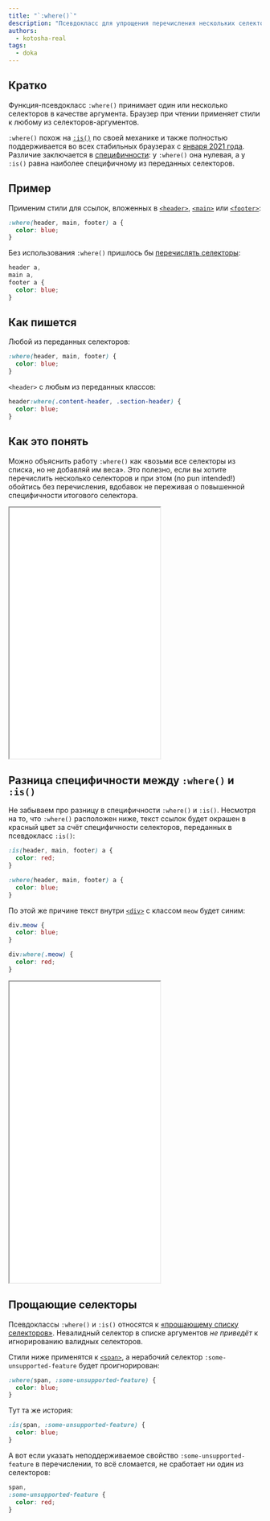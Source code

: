```yaml
---
title: "`:where()`"
description: "Псевдокласс для упрощения перечисления нескольких селекторов."
authors:
  - kotosha-real
tags:
  - doka
---
```


## Кратко

Функция-псевдокласс `:where()` принимает один или несколько селекторов в качестве аргумента. Браузер при чтении применяет стили к любому из селекторов-аргументов.

`:where()` похож на [`:is()`](/css/is/) по своей механике и также полностью поддерживается во всех стабильных браузерах с [января 2021 года](https://caniuse.com/mdn-css_selectors_where). Различие заключается в [специфичности](/css/specificity/): у `:where()` она нулевая, а у `:is()` равна наиболее специфичному из переданных селекторов.

## Пример

Применим стили для ссылок, вложенных в [`<header>`](/html/header/), [`<main>`](/html/main/) или [`<footer>`](/html/footer/):

```css
:where(header, main, footer) a {
  color: blue;
}
```

Без использования `:where()` пришлось бы [перечислять селекторы](/css/selector-list/):

```css
header a,
main a,
footer a {
  color: blue;
}
```

## Как пишется

Любой из переданных селекторов:

```css
:where(header, main, footer) {
  color: blue;
}
```

`<header>` с любым из переданных классов:

```css
header:where(.content-header, .section-header) {
  color: blue;
}
```

## Как это понять

Можно объяснить работу `:where()` как «возьми все селекторы из списка, но не добавляй им веса». Это полезно, если вы хотите перечислить несколько селекторов и при этом (no pun intended!) обойтись без перечисления, вдобавок не переживая о повышенной специфичности итогового селектора.

<iframe title="Объяснение работы :where()" src="demos/basic" height="500"></iframe>

## Разница специфичности между `:where()` и `:is()`

Не забываем про разницу в специфичности `:where()` и `:is()`. Несмотря на то, что `:where()` расположен ниже, текст ссылок будет окрашен в красный цвет за счёт специфичности селекторов, переданных в псевдокласс `:is()`:

```css
:is(header, main, footer) a {
  color: red;
}

:where(header, main, footer) a {
  color: blue;
}
```

По этой же причине текст внутри [`<div>`](/html/div/) с классом `meow` будет синим:

```css
div.meow {
  color: blue;
}

div:where(.meow) {
  color: red;
}
```

<iframe title="Разница в специфичности :where() и :is()" src="demos/specificity-battle" height="600"></iframe>

## Прощающие селекторы

Псевдоклассы `:where()` и `:is()` относятся к [«прощающему списку селекторов»](https://drafts.csswg.org/selectors-4/#typedef-forgiving-selector-list). Невалидный селектор в списке аргументов _не приведёт_ к игнорированию валидных селекторов.

Стили ниже применятся к [`<span>`](/html/span/), а нерабочий селектор `:some-unsupported-feature` будет проигнорирован:

```css
:where(span, :some-unsupported-feature) {
  color: blue;
}
```

Тут та же история:

```css
:is(span, :some-unsupported-feature) {
  color: blue;
}
```

А вот если указать неподдерживаемое свойство `:some-unsupported-feature` в перечислении, то всё сломается, не сработает ни один из селекторов:

```css
span,
:some-unsupported-feature {
  color: red;
}
```
